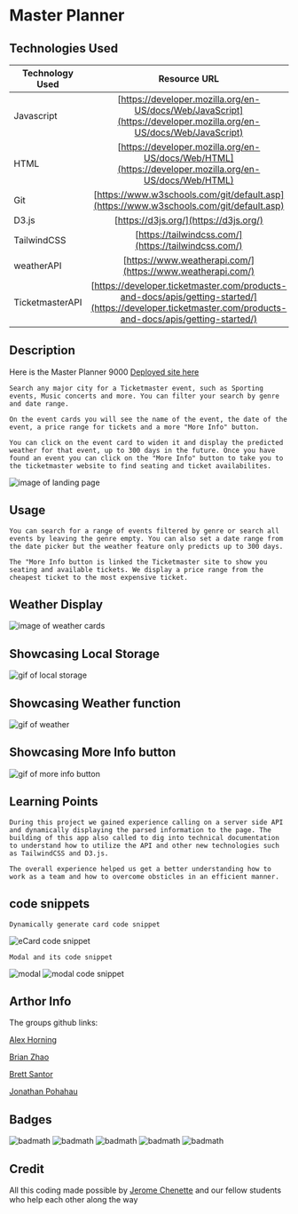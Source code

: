 # Master Planner 


## Technologies Used

| Technology Used         | Resource URL           | 
| ------------- |:-------------:| 
| Javascript    | [https://developer.mozilla.org/en-US/docs/Web/JavaScript](https://developer.mozilla.org/en-US/docs/Web/JavaScript) | 
| HTML    | [https://developer.mozilla.org/en-US/docs/Web/HTML](https://developer.mozilla.org/en-US/docs/Web/HTML) |   
| Git | [https://www.w3schools.com/git/default.asp](https://www.w3schools.com/git/default.asp)     |  
| D3.js | [https://d3js.org/](https://d3js.org/)     |  
| TailwindCSS | [https://tailwindcss.com/](https://tailwindcss.com/)     |  
| weatherAPI | [https://www.weatherapi.com/](https://www.weatherapi.com/)     |  
| TicketmasterAPI | [https://developer.ticketmaster.com/products-and-docs/apis/getting-started/](https://developer.ticketmaster.com/products-and-docs/apis/getting-started/)     |  

## Description


Here is the Master Planner 9000 [Deployed site here](https://byxzesc.github.io/01-GroupProject-EventPlanner/)

    Search any major city for a Ticketmaster event, such as Sporting events, Music concerts and more. You can filter your search by genre and date range. 
    
    On the event cards you will see the name of the event, the date of the event, a price range for tickets and a more "More Info" button. 
    
    You can click on the event card to widen it and display the predicted weather for that event, up to 300 days in the future. Once you have found an event you can click on the "More Info" button to take you to the ticketmaster website to find seating and ticket availabilites.


![image of landing page](./assets/img/landingPage9000.png) 


## Usage

    You can search for a range of events filtered by genre or search all events by leaving the genre empty. You can also set a date range from the date picker but the weather feature only predicts up to 300 days. 
    
    The "More Info button is linked the Ticketmaster site to show you seating and available tickets. We display a price range from the cheapest ticket to the most expensive ticket.

## Weather Display
![image of weather cards](./assets/img/eventAndWeatherDisp.png)
## Showcasing Local Storage
![gif of local storage](./assets/img/localStorage.gif)
## Showcasing Weather function
![gif of weather](./assets/img/showcaseWeather.gif)
## Showcasing More Info button
![gif of more info button](./assets/img/showcaseMoreInfo.gif)

## Learning Points

    During this project we gained experience calling on a server side API and dynamically displaying the parsed information to the page. The building of this app also called to dig into technical documentation to understand how to utilize the API and other new technologies such as TailwindCSS and D3.js. 
    
    The overall experience helped us get a better understanding how to work as a team and how to overcome obsticles in an efficient manner.

## code snippets

    Dynamically generate card code snippet
![eCard code snippet](./assets/img/eCard.JPG)

    Modal and its code snippet
![modal](./assets/img/user%20validation.JPG)
![modal code snippet](./assets/img/modal%20code.JPG)

## Arthor Info

The groups github links:

[Alex Horning](https://github.com/makeitouthill/)

[Brian Zhao](https://github.com/byxzESC)

[Brett Santor](https://github.com/BrettSantor)

[Jonathan Pohahau](https://github.com/j-pohahau5)

## Badges

![badmath](https://img.shields.io/badge/HTML-10%25-orange)
![badmath](https://img.shields.io/badge/CSS-10%25-blue)
![badmath](https://img.shields.io/badge/Javascript-100%25-yellow)
![badmath](https://img.shields.io/badge/D3.JS-300%25-orange)
![badmath](https://img.shields.io/badge/Tailwind-300%25-blue)

## Credit

All this coding made possible by [Jerome Chenette](https://github.com/jeromechenette) and our fellow students who help each other along the way
